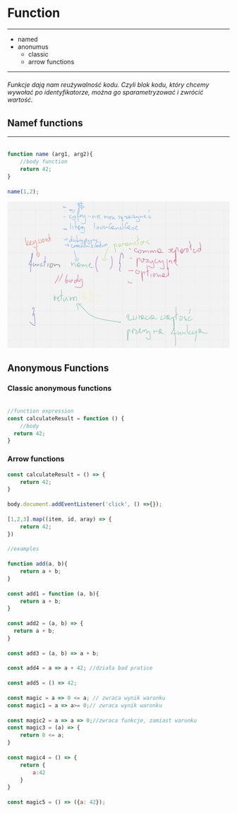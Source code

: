 # Function 

---
- named
- anonumus
  -  classic
  -  arrow functions

---
###### Funkcje dają nam reużywalność kodu. Czyli blok kodu, który chcemy wywołać po identyfikatorze, można go sparametryzować i zwrócić wartość.



## Namef functions

---

```js

function name (arg1, arg2){
    //body function
    return 42;
}

name(1,2);

```
![](named.png)
## Anonymous Functions

### Classic anonymous functions

```js

//function expression
const calculateResult = function () {
    //body
  return 42;
}


```

### Arrow functions 

```js
const calculateResult = () => {
    return 42;
}

body.document.addEventListener('click', () =>{});

[1,2,3].map((item, id, aray) => {
    return 42;
})

//examples

function add(a, b){
    return a + b;
}

const add1 = function (a, b){
    return a + b;
}

const add2 = (a, b) => {
  return a + b;
}

const add3 = (a, b) => a + b;

const add4 = a => a + 42; //działa bad pratice

const add5 = () => 42; 

const magic = a => 0 <= a; // zwraca wynik waronku
const magic1 = a => a>= 0;// zwraca wynik waronku

const magic2 = a => a => 0;//zwraca funkcje, zamiast warunku
const magic3 = (a) => {
    return 0 <= a;
}

const magic4 = () => {
    return {
        a:42
    }
}

const magic5 = () => ({a: 42});
```


